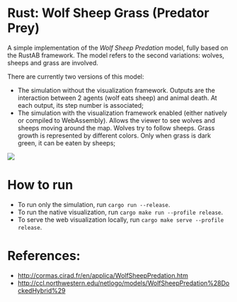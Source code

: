 # Rust: Wolf Sheep Grass (Predator Prey)
A simple implementation of the *Wolf Sheep Predation* model, fully based on the RustAB framework. The model refers to the second variations: wolves, sheeps and grass are involved.

There are currently two versions of this model:
- The simulation without the visualization framework. Outputs are the interaction between 2 agents (wolf eats sheep) and animal death.
  At each output, its step number is associated;
- The simulation with the visualization framework enabled (either natively or compiled to WebAssembly). Allows the viewer to see wolves and sheeps moving around the map. Wolves try to follow sheeps. Grass growth is represented by different colors. Only when grass is dark green, it can be eaten by sheeps; 

![](tui-wsg.gif)

# How to run
- To run only the simulation, run `cargo run --release`.
- To run the native visualization, run `cargo make run --profile release`.
- To serve the web visualization locally, run `cargo make serve --profile release`.
  
# References:
- http://cormas.cirad.fr/en/applica/WolfSheepPredation.htm
- http://ccl.northwestern.edu/netlogo/models/WolfSheepPredation%28DockedHybrid%29